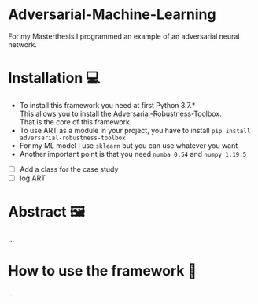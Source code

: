 # Adversarial-Machine-Learning
For my Masterthesis I programmed an example of an adversarial neural network.

# Installation 💻
- To install this framework you need at first Python 3.7.*  
This allows you to install the [Adversarial-Robustness-Toolbox](https://github.com/Trusted-AI/adversarial-robustness-toolbox).  
That is the core of this framework.  
- To use ART as a module in your project, you have to install `pip install adversarial-robustness-toolbox`
- For my ML model I use `sklearn` but you can use whatever you want
- Another important point is that you need `numba 0.54` and `numpy 1.19.5`

- [ ] Add a class for the case study
- [ ] log ART

# Abstract 🖼️

...

# How to use the framework 🚀

...


